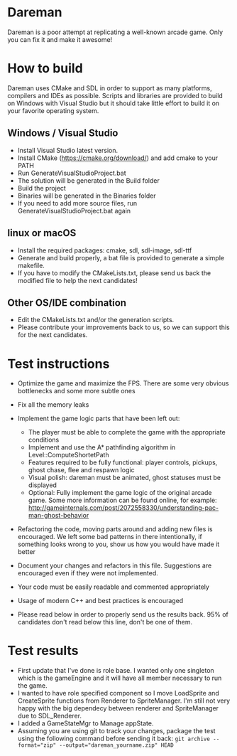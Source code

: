 # Dareman

Dareman is a poor attempt at replicating a well-known arcade game. Only you can fix it and make it awesome!


# How to build
Dareman uses CMake and SDL in order to support as many platforms, compilers and IDEs as possible.
Scripts and libraries are provided to build on Windows with Visual Studio but it should take little effort to build it on your favorite operating system.

## Windows / Visual Studio
- Install Visual Studio latest version.
- Install CMake (https://cmake.org/download/) and add cmake to your PATH
- Run GenerateVisualStudioProject.bat
- The solution will be generated in the Build folder
- Build the project
- Binaries will be generated in the Binaries folder
- If you need to add more source files, run GenerateVisualStudioProject.bat again

## linux or macOS
- Install the required packages: cmake, sdl, sdl-image, sdl-ttf
- Generate and build properly, a bat file is provided to generate a simple makefile.
- If you have to modify the CMakeLists.txt, please send us back the modified file to help the next candidates!

## Other OS/IDE combination
- Edit the CMakeLists.txt and/or the generation scripts.
- Please contribute your improvements back to us, so we can support this for the next candidates.

# Test instructions

- Optimize the game and maximize the FPS. There are some very obvious bottlenecks and some more subtle ones
- Fix all the memory leaks
- Implement the game logic parts that have been left out:
	- The player must be able to complete the game with the appropriate conditions
	- Implement and use the A* pathfinding algorithm in Level::ComputeShortetPath
	- Features required to be fully functional: player controls, pickups, ghost chase, flee and respawn logic
	- Visual polish: dareman must be animated, ghost statuses must be displayed
	- Optional: Fully implement the game logic of the original arcade game. Some more information can be found online, for example: http://gameinternals.com/post/2072558330/understanding-pac-man-ghost-behavior
- Refactoring the code, moving parts around and adding new files is encouraged. We left some bad patterns in there intentionally, if something looks wrong to you, show us how you would have made it better
- Document your changes and refactors in this file. Suggestions are encouraged even if they were not implemented.
- Your code must be easily readable and commented appropriately
- Usage of modern C++ and best practices is encouraged

- Please read below in order to properly send us the results back. 95% of candidates don't read below this line, don't be one of them.

# Test results

- First update that I've done is role base. I wanted only one singleton which is the gameEngine and it will have all member necessary to run the game.
- I wanted to have role specified component so I move LoadSprite and CreateSprite functions from Renderer to SpriteManager. I'm still not very happy with the big dependecy between renderer and SpriteManager due to SDL_Renderer.
- I added a GameStateMgr to Manage appState.
- Assuming you are using git to track your changes, package the test using the following command before sending it back: `git archive --format="zip" --output="dareman_yourname.zip" HEAD`
